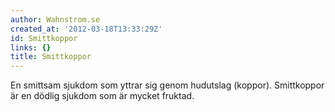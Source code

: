 ```yaml
---
author: Wahnstrom.se
created_at: '2012-03-18T13:33:29Z'
id: Smittkoppor
links: {}
title: Smittkoppor
---
```


En smittsam sjukdom som yttrar sig genom hudutslag (koppor). Smittkoppor är en dödlig sjukdom som är
mycket fruktad.